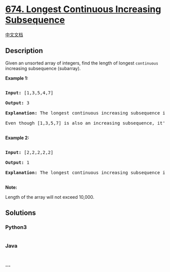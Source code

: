 # [674. Longest Continuous Increasing Subsequence](https://leetcode.com/problems/longest-continuous-increasing-subsequence)

[中文文档](/solution/0600-0699/0674.Longest%20Continuous%20Increasing%20Subsequence/README.md)

## Description

<p>

Given an unsorted array of integers, find the length of longest <code>continuous</code> increasing subsequence (subarray).

</p>

<p><b>Example 1:</b><br />

<pre>

<b>Input:</b> [1,3,5,4,7]

<b>Output:</b> 3

<b>Explanation:</b> The longest continuous increasing subsequence is [1,3,5], its length is 3. 

Even though [1,3,5,7] is also an increasing subsequence, it's not a continuous one where 5 and 7 are separated by 4. 

</pre>

</p>

<p><b>Example 2:</b><br />

<pre>

<b>Input:</b> [2,2,2,2,2]

<b>Output:</b> 1

<b>Explanation:</b> The longest continuous increasing subsequence is [2], its length is 1. 

</pre>

</p>

<p><b>Note:</b>

Length of the array will not exceed 10,000.

</p>

## Solutions

<!-- tabs:start -->

### **Python3**

```python

```

### **Java**

```java

```

### **...**

```

```

<!-- tabs:end -->
